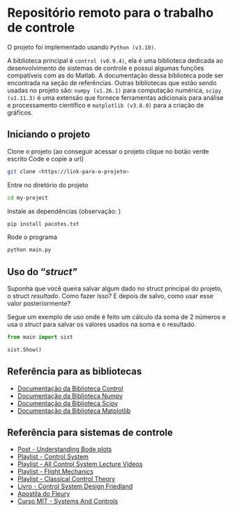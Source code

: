 # Repositório remoto para o trabalho de controle
O projeto foi implementado usando `Python (v3.10)`.

A biblioteca principal é `control (v0.9.4)`, ela é uma biblioteca dedicada ao desenvolvimento de sistemas de controle e possui algumas funções compatíveis com as do Matlab. A documentação dessa biblioteca pode ser encontrada na seção de referências. Outras bibliotecas que estão sendo usadas no projeto são: `numpy (v1.26.1)` para computação numérica, `scipy (v1.11.3)` é uma extensão que fornece ferramentas adicionais para análise e processamento científico e `matplotlib (v3.8.0)` para a criação de gráficos.

## Iniciando o projeto

Clone o projeto (ao conseguir acessar o projeto clique no botão verde escrito Code e copie a url)

```bash
git clone <https://link-para-o-projeto>
```

Entre no diretório do projeto

```bash
cd my-project
```

Instale as dependências (observação: )

```bash
pip install pacotes.txt
```

Rode o programa

```bash
python main.py
```
## Uso do “*struct"*

Suponha que você queira salvar algum dado no struct principal do projeto, o struct *resultado*. Como fazer isso? E depois de salvo, como usar esse valor posteriormente?

Segue um exemplo de uso onde é feito um cálculo da soma de 2 números e usa o *struct* para salvar os valores usados na soma e o resultado.

```python
from main import sist

sist.Show()
```


## Referência para as bibliotecas

- [Documentação da Biblioteca Control](https://python-control.readthedocs.io/en/0.9.4/)
- [Documentação da Biblioteca Numpy](https://numpy.org/doc/stable/index.html)
- [Documentação da Biblioteca Scipy](https://docs.scipy.org/doc/scipy/)
- [Documentação da Biblioteca Matplotlib](https://matplotlib.org/stable/index.html)

## Referência para sistemas de controle

- [Post - Understanding Bode plots](https://www.rohde-schwarz.com/us/products/test-and-measurement/essentials-test-equipment/digital-oscilloscopes/understanding-bode-plots_254514.html)
- [Playlist - Control System](https://youtube.com/playlist?list=PLBlnK6fEyqRhqzJT87LsdQKYZBC93ezDo&si=Bji73GUWSX1VII5g)
- [Playlist - All Control System Lecture Videos](https://youtube.com/playlist?list=PLUMWjy5jgHK3j74Z5Tq6Tso1fSfVWZC8L&si=DntNp8lRTW5gCvOn)
- [Playlist - Flight Mechanics](https://youtube.com/playlist?list=PLxdnSsBqCrrEx3A6W94sQGClk6Q4YCg-h&si=YxM-bFNkkXNMnLCy)
- [Playlist - Classical Control Theory](https://youtube.com/playlist?list=PLUMWjy5jgHK1NC52DXXrriwihVrYZKqjk&si=uqYKNm6evKRc5Ws8)
- [Livro - Control System Design Friedland](https://www.polishare.com.br/file.php?id=mLgz)
- [Apostila do Fleury](https://www.polishare.com.br/file.php?id=yak7)
- [Curso MIT - Systems And Controls](https://ocw.mit.edu/courses/2-04a-systems-and-controls-spring-2013/pages/lecture-notes-labs/)
